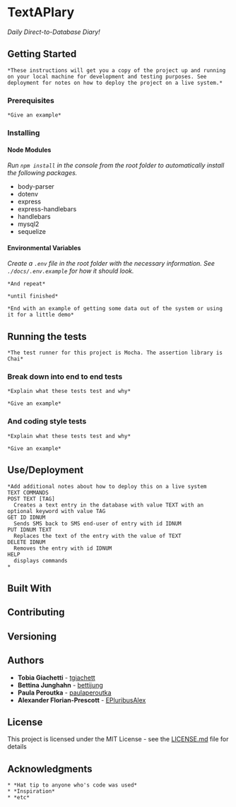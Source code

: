 # TextAPIary

*Daily Direct-to-Database Diary!*

## Getting Started

```
*These instructions will get you a copy of the project up and running on your local machine for development and testing purposes. See deployment for notes on how to deploy the project on a live system.*
```

### Prerequisites

```
*Give an example*
```

### Installing

#### Node Modules

*Run `npm install` in the console from the root folder to automatically install the following packages.*

* body-parser
* dotenv
* express
* express-handlebars
* handlebars
* mysql2
* sequelize

#### Environmental Variables

*Create a `.env` file in the root folder with the necessary information.  See `./docs/.env.example` for how it should look.*

```
*And repeat*

*until finished*

*End with an example of getting some data out of the system or using it for a little demo*
```

## Running the tests

```
*The test runner for this project is Mocha. The assertion library is Chai*
```

### Break down into end to end tests

```
*Explain what these tests test and why*

*Give an example*
```

### And coding style tests

```
*Explain what these tests test and why*

*Give an example*
```

## Use/Deployment



```
*Add additional notes about how to deploy this on a live system
TEXT COMMANDS
POST TEXT [TAG]
  Creates a text entry in the database with value TEXT with an optional keyword with value TAG
GET ID IDNUM
  Sends SMS back to SMS end-user of entry with id IDNUM
PUT IDNUM TEXT
  Replaces the text of the entry with the value of TEXT
DELETE IDNUM
  Removes the entry with id IDNUM
HELP
  displays commands
*
```

## Built With


## Contributing


## Versioning


## Authors

* **Tobia Giachetti** - [tgiachett](https://github.com/tgiachett)
* **Bettina Junghahn** - [bettijung](https://github.com/bettijung)
* **Paula Peroutka** - [paulaperoutka](https://github.com/paulaperoutka)
* **Alexander Florian-Prescott** - [EPluribusAlex](https://github.com/EPluribusAlex)

## License

This project is licensed under the MIT License - see the [LICENSE.md](LICENSE.md) file for details

## Acknowledgments

```
* *Hat tip to anyone who's code was used*
* *Inspiration*
* *etc*
```